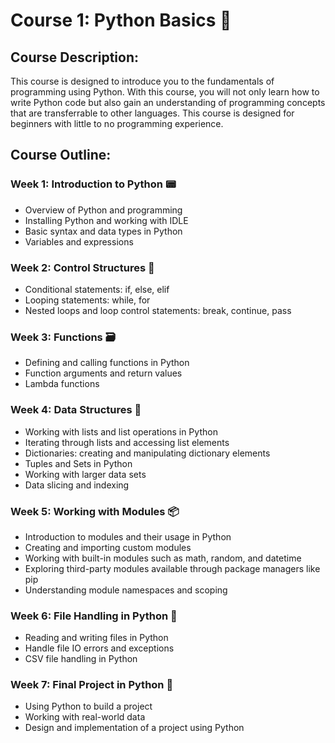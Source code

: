 # Course 1: Python Basics 🐍

## Course Description:
This course is designed to introduce you to the fundamentals of programming using Python. With this course, you will not only learn how to write Python code but also gain an understanding of programming concepts that are transferrable to other languages. This course is designed for beginners with little to no programming experience.

## Course Outline:

### Week 1: Introduction to Python 📟
- Overview of Python and programming
- Installing Python and working with IDLE
- Basic syntax and data types in Python
- Variables and expressions

### Week 2: Control Structures 🚦
- Conditional statements: if, else, elif
- Looping statements: while, for
- Nested loops and loop control statements: break, continue, pass

### Week 3: Functions 🗃️
- Defining and calling functions in Python
- Function arguments and return values
- Lambda functions

### Week 4: Data Structures 📃
- Working with lists and list operations in Python
- Iterating through lists and accessing list elements
- Dictionaries: creating and manipulating dictionary elements
- Tuples and Sets in Python
- Working with larger data sets
- Data slicing and indexing

### Week 5: Working with Modules 📦
- Introduction to modules and their usage in Python
- Creating and importing custom modules
- Working with built-in modules such as math, random, and datetime
- Exploring third-party modules available through package managers like pip
- Understanding module namespaces and scoping

### Week 6: File Handling in Python 📁
- Reading and writing files in Python
- Handle file IO errors and exceptions
- CSV file handling in Python

### Week 7: Final Project in Python 🏁
- Using Python to build a project 
- Working with real-world data
- Design and implementation of a project using Python
